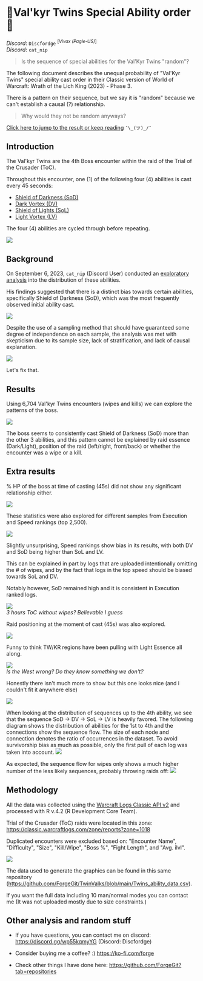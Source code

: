 # 🤍Val'kyr Twins Special Ability order🖤

 _Discord_: `Discfordge` <sup>[_Vivax (Pagle-US)_]</sup> <br />
 _Discord_: `cat_nip` 

> Is the sequence of special abilities for the Val'Kyr Twins "random"?

The following document describes the unequal probability of "Val'Kyr Twins" special ability cast order in their Classic version of World of Warcraft: Wrath of the Lich King (2023) - Phase 3.

There is a pattern on their sequence, but we say it is "random" because we can't establish a causal (?) relationship.

> Why would they not be random anyways?

[Click here to jump to the result or keep reading](https://github.com/ForgeGit/TwinValks#results) `¯\_(ツ)_/¯`

## Introduction

The Val'kyr Twins are the 4th Boss encounter within the raid of the Trial of the Crusader (ToC). 

Throughout this encounter, one (1) of the following four (4) abilities is cast every 45 seconds:

- [Shield of Darkness (SoD)](https://www.wowhead.com/wotlk/spell=65874/shield-of-darkness)
- [Dark Vortex (DV)](https://www.wowhead.com/wotlk/spell=66058/dark-vortex#comments)
- [Shield of Lights (SoL)](https://www.wowhead.com/wotlk/spell=65858/shield-of-lights)
- [Light Vortex (LV)](https://www.wowhead.com/wotlk/spell=66046/light-vortex#comments)

The four (4) abilities are cycled through before repeating.

<img src="_img/Abilities.jpg" /> <br />

## Background

On September 6, 2023, `cat_nip` (Discord User) conducted an [exploratory analysis](https://discord.com/channels/253212375790911489/954035835249000509/1148965319256309790) into the distribution of these abilities. 

His findings suggested that there is a distinct bias towards certain abilities, specifically Shield of Darkness (SoD), which was the most frequently observed initial ability cast. 

<img src="_img/Catnip.png" /> <br />

Despite the use of a sampling method that should have guaranteed some degree of independence on each sample, the analysis was met with skepticism due to its sample size, lack of stratification, and lack of causal explanation. 

<img src="_img/Feedback.jpg" /> <br />

Let's fix that.

## Results

Using 6,704 Val'kyr Twins encounters (wipes and kills) we can explore the patterns of the boss.

<img src="_img/twins_final4_2023_09_26_h04_m00.png" /> <br />

The boss seems to consistently cast Shield of Darkness (SoD) more than the other 3 abilities, and this pattern cannot be explained by raid essence (Dark/Light), position of the raid (left/right, front/back) or whether the encounter was a wipe or a kill.

## Extra results

% HP of the boss at time of casting (45s) did not show any significant relationship either.  

<img src="_img/_oldversions/hp.png" /> <br />

These statistics were also explored for different samples from Execution and Speed rankings (top 2,500).

<img src="_img/_oldversions/plot_test_5.png" /> <br />

Slightly unsurprising, Speed rankings show bias in its results, with both DV and SoD being higher than SoL and LV. 

This can be explained in part by logs that are uploaded intentionally omitting the # of wipes, and by the fact that logs in the top speed should be biased towards SoL and DV. 

Notably however, SoD remained high and it is consistent in Execution ranked logs.

<img src="_img/nowipetrust.png" /> <br />
*3 hours ToC without wipes? Believable I guess*

Raid positioning at the moment of cast (45s) was also explored.

<img src="_img/_oldversions/plot_test_6.png" /> <br />

Funny to think TW/KR regions have been pulling with Light Essence all along. 

<img src="_img/_oldversions/plot_test_region.png" /> <br />
*Is the West wrong? Do they know something we don't?*

Honestly there isn't much more to show but this one looks nice (and i couldn't fit it anywhere else)

<img src="_img/_oldversions/plot_test_9.png" /> <br />

When looking at the distribution of sequences up to the 4th ability, we see that the sequence SoD -> DV -> SoL -> LV is heavily favored. The following diagram shows the distribution of abilities for the 1st to 4th and the connections show the sequence flow. The size of each node and connection denotes the ratio of occurrences in the dataset. To avoid survivorship bias as much as possible, only the first pull of each log was taken into account.
<img src="_img/first-pull.png" /> <br />

As expected, the sequence flow for wipes only shows a much higher number of the less likely sequences, probably throwing raids off:
<img src="_img/wipes.png" /> <br />

## Methodology

All the data was collected using the [Warcraft Logs Classic API v2](https://articles.classic.warcraftlogs.com/help/api-documentation) and processed with R v.4.2 (R Development Core Team).

Trial of the Crusader (ToC) raids were located in this zone: https://classic.warcraftlogs.com/zone/reports?zone=1018

Duplicated encounters were excluded based on: "Encounter Name", "Difficulty", "Size", "Kill/Wipe", "Boss %", "Fight Length", and "Avg. ilvl".

<img src="_img/data_filtering.jpg"/>

The data used to generate the graphics can be found in this same repository (https://github.com/ForgeGit/TwinValks/blob/main/Twins_ability_data.csv). 

If you want the full data including 10 man/normal modes you can contact me (It was not uploaded mostly due to size constraints.)

## Other analysis and random stuff

- If you have questions, you can contact me on discord: https://discord.gg/wp55kqmyYG (Discord: Discfordge)

- Consider buying me a coffee? :) https://ko-fi.com/forge

- Check other things I have done here: https://github.com/ForgeGit?tab=repositories


